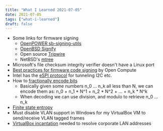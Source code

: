 ```yaml
---
title: "What I Learned 2021-07-05"
date: 2021-07-05
tags: ["what-i-learned"]
draft: false
---
```


- Some links for firmware signing
	- [OpenPOWER sb-signing-utils](https://github.com/open-power/sb-signing-utils)
	- [OpenBSD Signify](https://github.com/aperezdc/signify)
	- Open source [Tripwire](https://github.com/Tripwire/tripwire-open-source)
	- NetBSD's [mtree](https://github.com/archiecobbs/nmtree)
- Microsoft's file checksum integrity verifier doesn't have a Linux port
- [Best practices for firmware code signing](https://www.opencompute.org/documents/ibm-white-paper-best-practices-for-firmware-code-signing) by Open Compute
- Intel has the [eSPI protocol](https://www.intel.com/content/dam/support/us/en/documents/software/chipset-software/327432-004_espi_base_specification_rev1.0_cb.pdf) for tunneling I2C etc.
- How to [fractionally encode bits](https://hbfs.wordpress.com/2011/11/01/fractional-bits-part-i/)
	- Basically given some numbers n_0 ... n_k all less than N, we can encode them as: n_0 + n_1 * N^1 + n_2 * N^2 + ... + n_k * N^k
	- When decoding we can use division, and modulo to retrieve n_0 ... n_k
- [Finite state entropy](http://fastcompression.blogspot.com/2013/12/finite-state-entropy-new-breed-of.html)
- Must disable VLAN support in Windows for my VirtualBox VM to send/receive VLAN tagged frames
- [VirtualBox incantation](https://superuser.com/questions/641933/how-to-get-virtualbox-vms-to-use-hosts-dns) needed to resolve corporate LAN addresses
